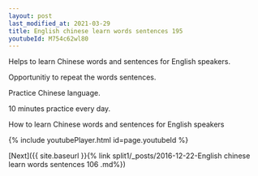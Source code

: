 ```yaml
---
layout: post
last_modified_at: 2021-03-29
title: English chinese learn words sentences 195 
youtubeId: M754c62wl80
---
```

 
 
Helps to learn Chinese words and sentences for English speakers.

Opportunitiy to repeat the words sentences. 

Practice Chinese language. 
 
10 minutes practice every day. 
 
How to learn Chinese words and sentences for English speakers 
 
{% include youtubePlayer.html id=page.youtubeId %}
 
 
[Next]({{ site.baseurl }}{% link  split1/_posts/2016-12-22-English chinese learn words sentences 106 .md%})
 
